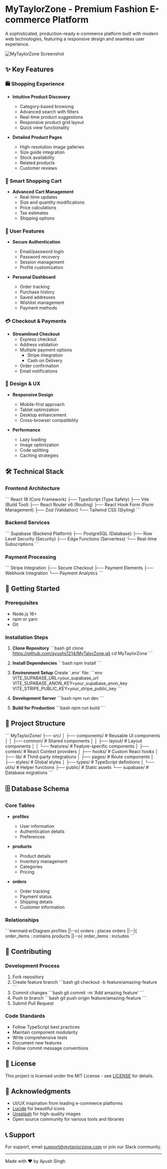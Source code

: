 # MyTaylorZone - Premium Fashion E-commerce Platform

A sophisticated, production-ready e-commerce platform built with modern web technologies, featuring a responsive design and seamless user experience.

![MyTaylorZone Screenshot](https://images.unsplash.com/photo-1483985988355-763728e1935b?auto=format&fit=crop&q=80)

## ✨ Key Features

### 🛍️ Shopping Experience
- **Intuitive Product Discovery**
  - Category-based browsing
  - Advanced search with filters
  - Real-time product suggestions
  - Responsive product grid layout
  - Quick view functionality

- **Detailed Product Pages**
  - High-resolution image galleries
  - Size guide integration
  - Stock availability
  - Related products
  - Customer reviews

### 🛒 Smart Shopping Cart
- **Advanced Cart Management**
  - Real-time updates
  - Size and quantity modifications
  - Price calculations
  - Tax estimates
  - Shipping options

### 👤 User Features
- **Secure Authentication**
  - Email/password login
  - Password recovery
  - Session management
  - Profile customization

- **Personal Dashboard**
  - Order tracking
  - Purchase history
  - Saved addresses
  - Wishlist management
  - Payment methods

### 💳 Checkout & Payments
- **Streamlined Checkout**
  - Express checkout
  - Address validation
  - Multiple payment options
    - Stripe integration
    - Cash on Delivery
  - Order confirmation
  - Email notifications

### 🎨 Design & UX
- **Responsive Design**
  - Mobile-first approach
  - Tablet optimization
  - Desktop enhancement
  - Cross-browser compatibility

- **Performance**
  - Lazy loading
  - Image optimization
  - Code splitting
  - Caching strategies

## 🛠️ Technical Stack

### Frontend Architecture
\`\`\`
React 18 (Core Framework)
├── TypeScript (Type Safety)
├── Vite (Build Tool)
├── React Router v6 (Routing)
├── React Hook Form (Form Management)
├── Zod (Validation)
└── Tailwind CSS (Styling)
\`\`\`

### Backend Services
\`\`\`
Supabase (Backend Platform)
├── PostgreSQL (Database)
├── Row Level Security (Security)
├── Edge Functions (Serverless)
└── Real-time Subscriptions
\`\`\`

### Payment Processing
\`\`\`
Stripe Integration
├── Secure Checkout
├── Payment Elements
├── Webhook Integration
└── Payment Analytics
\`\`\`

## 🚀 Getting Started

### Prerequisites
- Node.js 16+
- npm or yarn
- Git

### Installation Steps

1. **Clone Repository**
   \`\`\`bash
   git clone https://github.com/ayushs1214/MyTalorZone.git
   cd MyTaylorZone
   \`\`\`

2. **Install Dependencies**
   \`\`\`bash
   npm install
   \`\`\`

3. **Environment Setup**
   Create \`.env\` file:
   \`\`\`env
   VITE_SUPABASE_URL=your_supabase_url
   VITE_SUPABASE_ANON_KEY=your_supabase_anon_key
   VITE_STRIPE_PUBLIC_KEY=your_stripe_public_key
   \`\`\`

4. **Development Server**
   \`\`\`bash
   npm run dev
   \`\`\`

5. **Build for Production**
   \`\`\`bash
   npm run build
   \`\`\`

## 📁 Project Structure

\`\`\`
MyTaylorZone/
├── src/
│   ├── components/          # Reusable UI components
│   │   ├── common/         # Shared components
│   │   ├── layout/         # Layout components
│   │   └── features/       # Feature-specific components
│   ├── context/            # React Context providers
│   ├── hooks/              # Custom React hooks
│   ├── lib/                # Third-party integrations
│   ├── pages/              # Route components
│   ├── styles/             # Global styles
│   ├── types/              # TypeScript definitions
│   └── utils/              # Helper functions
├── public/                 # Static assets
└── supabase/              # Database migrations
\`\`\`

## 🗄️ Database Schema

### Core Tables
- **profiles**
  - User information
  - Authentication details
  - Preferences

- **products**
  - Product details
  - Inventory management
  - Categories
  - Pricing

- **orders**
  - Order tracking
  - Payment status
  - Shipping details
  - Customer information

### Relationships
\`\`\`mermaid
erDiagram
    profiles ||--o{ orders : places
    orders ||--|{ order_items : contains
    products ||--o{ order_items : includes
\`\`\`

## 🤝 Contributing

### Development Process
1. Fork repository
2. Create feature branch
   \`\`\`bash
   git checkout -b feature/amazing-feature
   \`\`\`
3. Commit changes
   \`\`\`bash
   git commit -m 'Add amazing feature'
   \`\`\`
4. Push to branch
   \`\`\`bash
   git push origin feature/amazing-feature
   \`\`\`
5. Submit Pull Request

### Code Standards
- Follow TypeScript best practices
- Maintain component modularity
- Write comprehensive tests
- Document new features
- Follow commit message conventions

## 📄 License

This project is licensed under the MIT License - see [LICENSE](LICENSE) for details.

## 🙏 Acknowledgments

- UI/UX inspiration from leading e-commerce platforms
- [Lucide](https://lucide.dev) for beautiful icons
- [Unsplash](https://unsplash.com) for high-quality images
- Open source community for various tools and libraries

## 📞 Support

For support, email support@mytaylorzone.com or join our Slack community.

---

Made with ❤️ by Ayush Singh